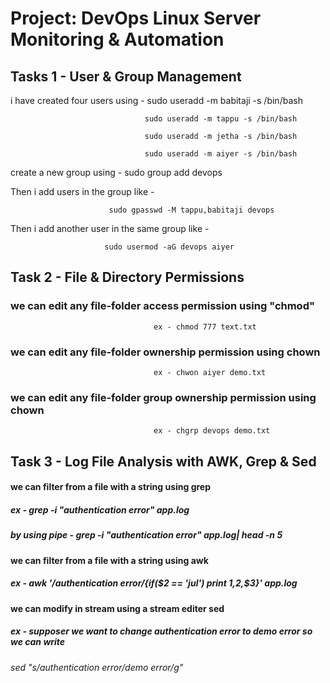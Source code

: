 # Project: DevOps Linux Server Monitoring & Automation

## Tasks 1 - User & Group Management

i have created four users using - 
                                  sudo useradd -m babitaji -s /bin/bash
                 
                                  sudo useradd -m tappu -s /bin/bash

                                  sudo useradd -m jetha -s /bin/bash

                                  sudo useradd -m aiyer -s /bin/bash

create a new group using - 
                           sudo group add devops 

Then i add users in the group like - 

                          sudo gpasswd -M tappu,babitaji devops

Then i add another user in the same group like - 

                         sudo usermod -aG devops aiyer          

## Task 2 - File & Directory Permissions

### we can edit  any file-folder access permission  using "chmod"
                                    ex - chmod 777 text.txt 

### we can edit  any file-folder ownership permission  using chown
                                    ex - chwon aiyer demo.txt 

### we can edit  any file-folder group  ownership permission  using chown
                                    ex - chgrp devops demo.txt                                                             

## Task 3 - Log File Analysis with AWK, Grep & Sed

####                   we can filter from a file with a string using grep 
#####                                        ex - grep -i "authentication error" app.log
#####                                   by using pipe -   grep -i "authentication error" app.log| head -n 5

####                     we can filter from a file with a string using awk 
#####                                       ex - awk '/authentication error/{if($2 == 'jul') print $1,$2,$3}' app.log

####                    we can modify in stream using a stream editer sed 
#####                              ex - supposer we want to change authentication error to demo error so we can write 
######                            sed "s/authentication error/demo error/g"  